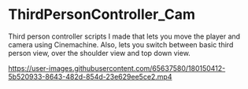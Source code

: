 # ThirdPersonController_Cam
Third person controller scripts I made that lets you move the player and camera using Cinemachine. Also, lets you switch between basic third person view, over the shoulder view and top down view.


https://user-images.githubusercontent.com/65637580/180150412-5b520933-8643-482d-854d-23e629ee5ce2.mp4

